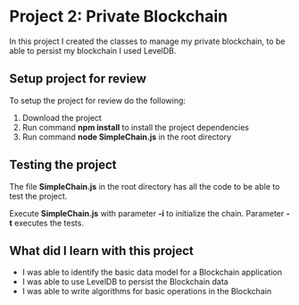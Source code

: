 # Project 2: Private Blockchain

In this project I created the classes to manage my private blockchain, to be able to persist my blockchain I used LevelDB.

## Setup project for review

To setup the project for review do the following:
1. Download the project
2. Run command __npm install__ to install the project dependencies
3. Run command __node SimpleChain.js__ in the root directory

## Testing the project

The file __SimpleChain.js__ in the root directory has all the code to be able to test the project.

Execute __SimpleChain.js__ with parameter __-i__ to initialize the chain. Parameter __-t__ executes the tests.

## What did I learn with this project

* I was able to identify the basic data model for a Blockchain application
* I was able to use LevelDB to persist the Blockchain data
* I was able to write algorithms for basic operations in the Blockchain
